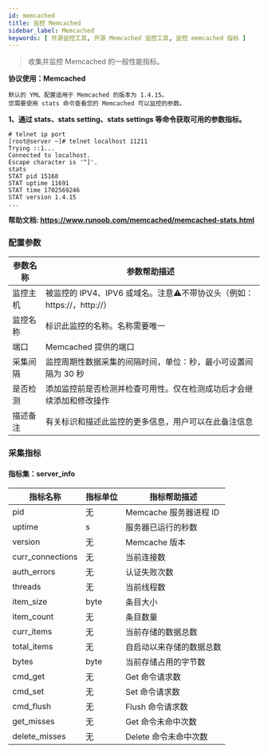 ```yaml
---
id: memcached
title: 监控 Memcached
sidebar_label: Memcached
keywords: [ 开源监控工具, 开源 Memcached 监控工具, 监控 memcached 指标 ]
---
```


> 收集并监控 Memcached 的一般性能指标。

**协议使用：Memcached**

```text
默认的 YML 配置适用于 Memcached 的版本为 1.4.15。
您需要使用 stats 命令查看您的 Memcached 可以监控的参数。
```

**1、通过 stats、stats setting、stats settings 等命令获取可用的参数指标。**

```shell
# telnet ip port
[root@server ~]# telnet localhost 11211
Trying ::1...
Connected to localhost.
Escape character is '^]'.
stats
STAT pid 15168
STAT uptime 11691
STAT time 1702569246
STAT version 1.4.15
...
```

**帮助文档: https://www.runoob.com/memcached/memcached-stats.html**

### 配置参数

| 参数名称 | 参数帮助描述                                            |
|------|---------------------------------------------------|
| 监控主机 | 被监控的 IPV4、IPV6 或域名。注意⚠️不带协议头（例如：https://，http://） |
| 监控名称 | 标识此监控的名称。名称需要唯一                                   |
| 端口   | Memcached 提供的端口                                   |
| 采集间隔 | 监控周期性数据采集的间隔时间，单位：秒，最小可设置间隔为 30 秒                 |
| 是否检测 | 添加监控前是否检测并检查可用性。仅在检测成功后才会继续添加和修改操作                |
| 描述备注 | 有关标识和描述此监控的更多信息，用户可以在此备注信息                        |

### 采集指标

#### 指标集：server_info

| 指标名称             | 指标单位 | 指标帮助描述            |
|------------------|------|-------------------|
| pid              | 无    | Memcache 服务器进程 ID |
| uptime           | s    | 服务器已运行的秒数         |
| version          | 无    | Memcache 版本       |
| curr_connections | 无    | 当前连接数             |
| auth_errors      | 无    | 认证失败次数            |
| threads          | 无    | 当前线程数             |
| item_size        | byte | 条目大小              |
| item_count       | 无    | 条目数量              |
| curr_items       | 无    | 当前存储的数据总数         |
| total_items      | 无    | 自启动以来存储的数据总数      |
| bytes            | byte | 当前存储占用的字节数        |
| cmd_get          | 无    | Get 命令请求数         |
| cmd_set          | 无    | Set 命令请求数         |
| cmd_flush        | 无    | Flush 命令请求数       |
| get_misses       | 无    | Get 命令未命中次数       |
| delete_misses    | 无    | Delete 命令未命中次数    |
